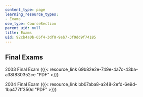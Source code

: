 ```yaml
---
content_type: page
learning_resource_types:
- Exams
ocw_type: CourseSection
parent_uid: null
title: Exams
uid: 92cb4a0b-65f4-3df0-9eb7-3f9dd9f74185
---
```


Final Exams
-----------

2003 Final Exam ({{< resource_link 69b82e2e-749e-4a7c-43ba-a38f830352ce "PDF" >}})

2004 Final Exam ({{< resource_link bb07aba8-a248-2efd-6e9d-1ba477ff350d "PDF" >}})